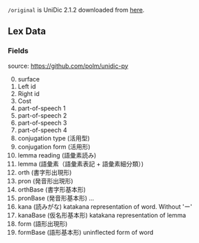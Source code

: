`/original` is UniDic 2.1.2 downloaded from [here](https://clrd.ninjal.ac.jp/unidic_archive/cwj/2.1.2/unidic-mecab_kana-accent-2.1.2_src.zip).

## Lex Data

### Fields
source: https://github.com/polm/unidic-py

0.  surface
1.  Left id
2.  Right id
3.  Cost
4.  part-of-speech 1
5.  part-of-speech 2
6.  part-of-speech 3
7.  part-of-speech 4
8.  conjugation type (活用型)
9.  conjugation form (活用形)
10. lemma reading (語彙素読み)
11. lemma (語彙素（語彙素表記 + 語彙素細分類）)
12. orth (書字形出現形)
13. pron (発音形出現形)
14. orthBase (書字形基本形)
15. pronBase (発音形基本形)
...
21. kana (読みがな) katakana representation of word. Without 'ー'
22. kanaBase (仮名形基本形) katakana representation of lemma
23. form (語形出現形)
24. formBase (語形基本形) uninflected form of word


